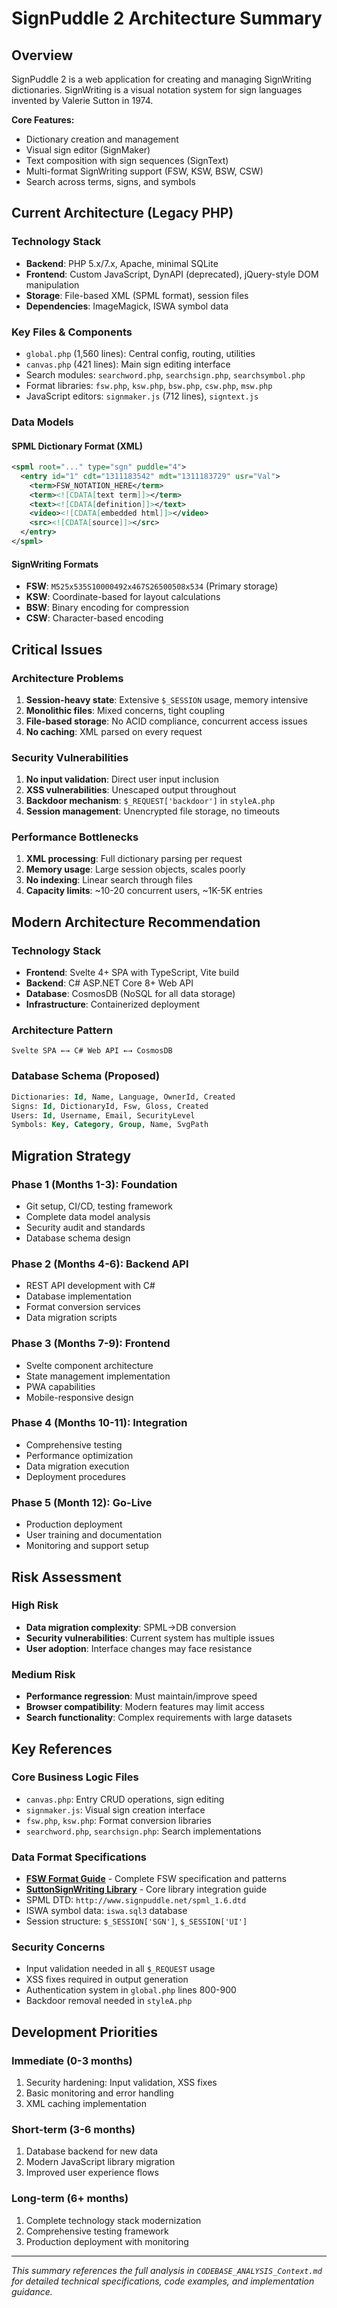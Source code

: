 # SignPuddle 2 Architecture Summary

## Overview
SignPuddle 2 is a web application for creating and managing SignWriting dictionaries. SignWriting is a visual notation system for sign languages invented by Valerie Sutton in 1974.

**Core Features:**
- Dictionary creation and management
- Visual sign editor (SignMaker)
- Text composition with sign sequences (SignText)
- Multi-format SignWriting support (FSW, KSW, BSW, CSW)
- Search across terms, signs, and symbols

## Current Architecture (Legacy PHP)

### Technology Stack
- **Backend**: PHP 5.x/7.x, Apache, minimal SQLite
- **Frontend**: Custom JavaScript, DynAPI (deprecated), jQuery-style DOM manipulation
- **Storage**: File-based XML (SPML format), session files
- **Dependencies**: ImageMagick, ISWA symbol data

### Key Files & Components
- `global.php` (1,560 lines): Central config, routing, utilities
- `canvas.php` (421 lines): Main sign editing interface
- Search modules: `searchword.php`, `searchsign.php`, `searchsymbol.php`
- Format libraries: `fsw.php`, `ksw.php`, `bsw.php`, `csw.php`, `msw.php`
- JavaScript editors: `signmaker.js` (712 lines), `signtext.js`

### Data Models

#### SPML Dictionary Format (XML)
```xml
<spml root="..." type="sgn" puddle="4">
  <entry id="1" cdt="1311183542" mdt="1311183729" usr="Val">
    <term>FSW_NOTATION_HERE</term>
    <term><![CDATA[text term]]></term>
    <text><![CDATA[definition]]></text>
    <video><![CDATA[embedded html]]></video>
    <src><![CDATA[source]]></src>
  </entry>
</spml>
```

#### SignWriting Formats
- **FSW**: `M525x535S10000492x467S26500508x534` (Primary storage)
- **KSW**: Coordinate-based for layout calculations
- **BSW**: Binary encoding for compression
- **CSW**: Character-based encoding

## Critical Issues

### Architecture Problems
1. **Session-heavy state**: Extensive `$_SESSION` usage, memory intensive
2. **Monolithic files**: Mixed concerns, tight coupling
3. **File-based storage**: No ACID compliance, concurrent access issues
4. **No caching**: XML parsed on every request

### Security Vulnerabilities
1. **No input validation**: Direct user input inclusion
2. **XSS vulnerabilities**: Unescaped output throughout
3. **Backdoor mechanism**: `$_REQUEST['backdoor']` in `styleA.php`
4. **Session management**: Unencrypted file storage, no timeouts

### Performance Bottlenecks
1. **XML processing**: Full dictionary parsing per request
2. **Memory usage**: Large session objects, scales poorly
3. **No indexing**: Linear search through files
4. **Capacity limits**: ~10-20 concurrent users, ~1K-5K entries

## Modern Architecture Recommendation

### Technology Stack
- **Frontend**: Svelte 4+ SPA with TypeScript, Vite build
- **Backend**: C# ASP.NET Core 8+ Web API
- **Database**: CosmosDB (NoSQL for all data storage)
- **Infrastructure**: Containerized deployment

### Architecture Pattern
```
Svelte SPA ←→ C# Web API ←→ CosmosDB
```

### Database Schema (Proposed)
```sql
Dictionaries: Id, Name, Language, OwnerId, Created
Signs: Id, DictionaryId, Fsw, Gloss, Created
Users: Id, Username, Email, SecurityLevel
Symbols: Key, Category, Group, Name, SvgPath
```

## Migration Strategy

### Phase 1 (Months 1-3): Foundation
- Git setup, CI/CD, testing framework
- Complete data model analysis
- Security audit and standards
- Database schema design

### Phase 2 (Months 4-6): Backend API
- REST API development with C#
- Database implementation
- Format conversion services
- Data migration scripts

### Phase 3 (Months 7-9): Frontend
- Svelte component architecture
- State management implementation
- PWA capabilities
- Mobile-responsive design

### Phase 4 (Months 10-11): Integration
- Comprehensive testing
- Performance optimization
- Data migration execution
- Deployment procedures

### Phase 5 (Month 12): Go-Live
- Production deployment
- User training and documentation
- Monitoring and support setup

## Risk Assessment

### High Risk
- **Data migration complexity**: SPML→DB conversion
- **Security vulnerabilities**: Current system has multiple issues
- **User adoption**: Interface changes may face resistance

### Medium Risk
- **Performance regression**: Must maintain/improve speed
- **Browser compatibility**: Modern features may limit access
- **Search functionality**: Complex requirements with large datasets

## Key References

### Core Business Logic Files
- `canvas.php`: Entry CRUD operations, sign editing
- `signmaker.js`: Visual sign creation interface
- `fsw.php`, `ksw.php`: Format conversion libraries
- `searchword.php`, `searchsign.php`: Search implementations

### Data Format Specifications
- **[FSW Format Guide](FSW-Context.md)** - Complete FSW specification and patterns
- **[SuttonSignWriting Library](SuttonSignWriting-Context.md)** - Core library integration guide
- SPML DTD: `http://www.signpuddle.net/spml_1.6.dtd`
- ISWA symbol data: `iswa.sql3` database
- Session structure: `$_SESSION['SGN']`, `$_SESSION['UI']`

### Security Concerns
- Input validation needed in all `$_REQUEST` usage
- XSS fixes required in output generation
- Authentication system in `global.php` lines 800-900
- Backdoor removal needed in `styleA.php`

## Development Priorities

### Immediate (0-3 months)
1. Security hardening: Input validation, XSS fixes
2. Basic monitoring and error handling
3. XML caching implementation

### Short-term (3-6 months)
1. Database backend for new data
2. Modern JavaScript library migration
3. Improved user experience flows

### Long-term (6+ months)
1. Complete technology stack modernization
2. Comprehensive testing framework
3. Production deployment with monitoring

---

*This summary references the full analysis in `CODEBASE_ANALYSIS_Context.md` for detailed technical specifications, code examples, and implementation guidance.*
